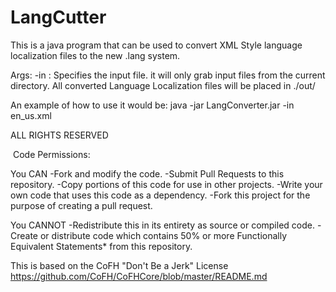 LangCutter
===============

This is a java program that can be used to convert XML Style language localization files to the new .lang system.

Args:
	-in <FileName> : Specifies the input file. it will only grab input files from the current directory.
All converted Language Localization files will be placed in ./out/


An example of how to use it would be:
	java -jar LangConverter.jar -in en_us.xml
 
ALL RIGHTS RESERVED

﻿
Code Permissions:

You CAN
-Fork and modify the code.
-Submit Pull Requests to this repository.
-Copy portions of this code for use in other projects.
-Write your own code that uses this code as a dependency.
-Fork this project for the purpose of creating a pull request.

You CANNOT
-Redistribute this in its entirety as source or compiled code.
-Create or distribute code which contains 50% or more Functionally Equivalent Statements* from this repository.


This is based on the CoFH "Don't Be a Jerk" License
https://github.com/CoFH/CoFHCore/blob/master/README.md